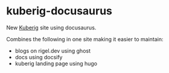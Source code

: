 # kuberig-docusaurus

New [Kuberig](https://kuberig.io) site using docusaurus.

Combines the following in one site making it easier to maintain:
- blogs on rigel.dev using ghost
- docs using docsify
- kuberig landing page using hugo
